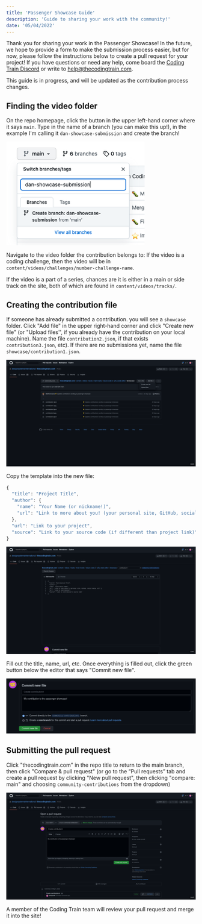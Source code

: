 ```yaml
---
title: 'Passenger Showcase Guide'
description: 'Guide to sharing your work with the community!'
date: '05/04/2022'
---
```


Thank you for sharing your work in the Passenger Showcase! In the future, we hope to provide a form to make the submission process easier, but for now, please follow the instructions below to create a pull request for your project! If you have questions or need any help, come board the [Coding Train Discord](https://discord.gg/6DScedrtvH) or write to help@thecodingtrain.com.

This guide is in progress, and will be updated as the contribution process changes.

## Finding the video folder

On the repo homepage, click the button in the upper left-hand corner where it says `main`. Type in the name of a branch (you can make this up!), in the example I'm calling it `dan-showcase-submission` and create the branch!

![Branches dropdown](./passenger-showcase/branches.png)

Navigate to the video folder the contribution belongs to:
If the video is a coding challenge, then the video will be in `content/videos/challenges/number-challenge-name`.

If the video is a part of a series, chances are it is either in a main or side track on the site, both of which are found in `content/videos/tracks/`.

## Creating the contribution file

If someone has already submitted a contribution. you will see a `showcase` folder.  Click "Add file" in the upper right-hand corner and click "Create new file" (or "Upload files'', if you already have the contribution on your local machine).  Name the file `contribution2.json`, if that exists `contribution3.json`, etc).  If there are no submissions yet, name the file `showcase/contribution1.json`.  

![Creating a new file in the showcases folder](./passenger-showcase/showcasefolder.png)



Copy the template into the new file:

```js
{
  "title": "Project Title",
  "author": {
    "name": "Your Name (or nickname!)",
    "url": "Link to more about you! (your personal site, GitHub, social media, etc.)"
  },
  "url": "Link to your project",
  "source": "Link to your source code (if different than project link)"
}
```

![Editing the contribution](./passenger-showcase/editor.png)

Fill out the title, name, url, etc. Once everything is filled out, click the green button below the editor that says "Commit new file".

![Committing the file](./passenger-showcase/commit.png)

## Submitting the pull request

Click "thecodingtrain.com" in the repo title to return to the main branch, then click "Compare & pull request" (or go to the “Pull requests” tab and create a pull request by clicking "New pull request", then clicking "compare: main" and choosing `community-contributions` from the dropdown)

![Submitting the pull request](./passenger-showcase/pullrequest.png)

A member of the Coding Train team will review your pull request and merge it into the site!
